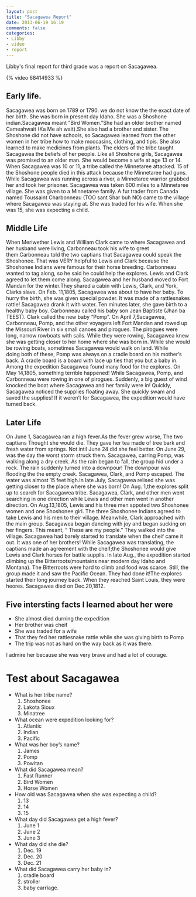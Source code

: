 ```yaml
---
layout: post
title: "Sacagawea Report"
date: 2013-06-19 16:19
comments: false
categories: 
- Libby
- video
- report
---
```

Libby's final report for third grade was a report on Sacagawea.

{% video 68414933 %}

## Early life.
Sacagawea was born on 1789 or 1790. we do not know the the exact date of her birth. She was born in present day Idaho. She was a Shoshone indian.Sacagawea meant “Bird Women.”She had an older brother named Cameahwait (Ka Me ah wait).She also had a brother and sister. The Shoshone did not have schools, so Sacagawea learned from the other women in her tribe how to make  moccasins, clothing, and tipis. She also learned to make medicines from plants. The elders of the tribe taught Sacagawea the beliefs of her people. Like all Shoshone girls, Sacagawea was promised to an older man. She would become a wife at age 13 or 14. When Sacagawea was 10 or 11, a tribe called the Minnetaree attacked. 15 of the Shoshone people died in this attack because the Minnetaree had guns. While Sacagawea was running across a river, a Minnetaree warrior grabbed her and took her prisoner. Sacagawea was taken 600 miles to a Minnetaree village. She was given to a Minnetaree family. A fur trader from Canada named Toussaint Charbonneau (TOO sant Shar buh NO) came to the village where Sacagawea was staying at. She was traded for his wife. When she was 15, she was expecting a child.

## Middle Life
When Meriwether Lewis and William Clark came to where Sacagawea and her husband were living, Carbonneau took his wife to greet them.Carbonneau told the two captians that Sacagawea could speak the Shoshonee. That was VERY helpful to Lewis and Clark because the Shoshonee Indians were famous for their horse breeding. Carbonneau wanted to tag along, so he said he could help the explores. Lewis and Clark agreed to let them come along. Sacagawea and her husband moved to Fort Mandan for the winter.They shared a cabin with Lewis, Clark, and York, Clarks slave. On Feb. 11,1805, Sacagawea was about to have her baby. To hurry the birth, she was given special powder. It was made of a rattlesnakes rattle! Sacagawea drank it with water. Ten minutes later, she gave birth to a healthy baby boy. Carbonneau called his baby son Jean Baptiste (Jhan ba TEEST). Clark called the new baby “Pomp”. On April 7,Sacagawea, Carbonneau, Pomp, and the other voyagers  left Fort Mandan and rowed up the Missouri River in six small canoes and pirogues. The pirogues were long, narrow rowboats with sails. While they were rowing, Sacagawea knew she was getting closer to her home where she was born in. While she would be rowing boats, sometimes Sacagawea would walk on land. While doing both of these, Pomp was always on a cradle board on his mother’s back. A cradle board is a board with lace up ties that you but a baby in. Among the expedition Sacagawea found many food for the explores. On May 14,1805, something terrible happened! While Sacagawea, Pomp, and Carbonneau were rowing in one of pirogues. Suddenly, a big guest of wind knocked the boat where Sacagawea and her family were in! Quickly, Sacagawea noticed the supplies floating away. She quickly swam and saved the supplies! If it weren’t for Sacagawea, the expedition would have turned back.

## Later Life
On June 1, Sacagawea ran a high fever.As the fever grew worse, The two captians Thought she would die. They gave her tea made of tree bark and fresh water from springs. Not intil June 24 did she feel better. On June 29, was the day the worst storm struck them. Sacagawea, carring Pomp, was walking along a dry creek. As the rain began to fall, the group hid under a rock. The rain suddenly turned into a downpour!  The downpour was flooding the the empty creek. Sacagawea, Clark, and Pomp escaped. The water was almost 15 feet high.In late July, Sacagawea relised she was getting closer to the place where she was born! On Aug. 1,the explores split up to search for Sacagawea tribe. Sacagawea, Clark, and other men went searching in one direction while Lewis and other men went in another direction. On Aug.13,1805, Lewis and his three men sppoted two Shoshonee women and one Shoshonee girl. The three Shoshonee Indians agreed to take Lewis and his men to their village. Meanwhile, Clark approached with the main group. Sacagawea began dancing  with joy and began sucking on her fingers. This meant, “ These are my people.” They walked into the village. Sacagawea had barely started to translate when the cheif came it out. It was one of her brothers! While Sacagawea was translating, the captians made an agreement with the cheif;the Shoshonee would give Lewis and Clark horses for battle supplis. In late Aug., the expedition started climbing  up the Bitterroots(mountains near modern day Idaho and Montana). The Bitterroots were  hard to climb and food was scarce. Still, the group made it and saw the Pacific Ocean. They had done it!The explores started their long journey back. When they reached Saint Louis, they were heores. Sacagawea died on Dec.20,1812. 

## Five intersting facts I learned about her were ##

* She almost died durning the expedition
* Her brother was cheif
* She was traded for a wife
* That they fed her rattlesnake rattle while she was giving birth to Pomp
* The trip was not as hard on the way back as it was there.

I admire her because she was very brave and had a lot of courage.

# Test about Sacagawea

* What is her tribe name?
    1. Shoshonee
    2. Lakota Sioux
    3. Minatree
* What ocean were expedition looking for?
    1. Atlantic
    2. Indian 
    3. Pacific 
* What was her boy’s name?
    1. James
    2. Pomp
    3. Powitan
* What did Sacagawea mean?
    1. Fast Runner
    2. Bird Women
    3. Horse Women
* How old was Sacagawea when she was expecting a child?
    1. 13
    2. 14
    3. 15
* What day did Sacagawea get a high fever?
    1. June 1
    2. June 2
    3. June 3
* What day did she die?
    1. Dec. 19
    2. Dec. 20
    3. Dec. 21
* What did Sacagawea carry her baby in?
    1. cradle board
    2. stroller
    3. baby carriage.